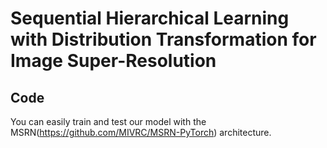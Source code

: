 # Sequential Hierarchical Learning with Distribution Transformation for Image Super-Resolution

## Code
You can easily train and test our model with the MSRN(https://github.com/MIVRC/MSRN-PyTorch) architecture.
